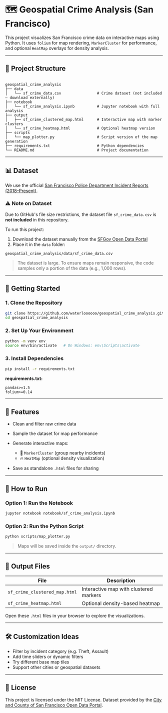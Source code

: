 # 🗺️ Geospatial Crime Analysis (San Francisco)

This project visualizes San Francisco crime data on interactive maps using Python. It uses `folium` for map rendering, `MarkerCluster` for performance, and optional `HeatMap` overlays for density analysis.

---

## 📁 Project Structure

```

geospatial_crime_analysis
├── data
│   └── sf_crime_data.csv                # Crime dataset (not included — download externally)
├── notebook
│   └── sf_crime_analysis.ipynb          # Jupyter notebook with full analysis
├── output
│   ├── sf_crime_clustered_map.html      # Interactive map with marker clusters
│   └── sf_crime_heatmap.html            # Optional heatmap version
├── scripts
│   └── map_plotter.py                   # Script version of the map generation
├── requirements.txt                     # Python dependencies
└── README.md                            # Project documentation

```

---

## 📊 Dataset

We use the official [San Francisco Police Department Incident Reports (2018–Present)](https://data.sfgov.org/).

### ⚠️ Note on Dataset

Due to GitHub's file size restrictions, the dataset file `sf_crime_data.csv` is **not included** in this repository.

To run this project:

1. Download the dataset manually from the [SFGov Open Data Portal](https://data.sfgov.org/Public-Safety/Police-Department-Incident-Reports-2018-to-Present/wg3w-h783/data_preview)
2. Place it in the `data` folder:

```
geospatial_crime_analysis/data/sf_crime_data.csv
````

> The dataset is large. To ensure maps remain responsive, the code samples only a portion of the data (e.g., 1,000 rows).

---

## 🚀 Getting Started

### 1. Clone the Repository

```bash
git clone https://github.com/waterloooooo/geospatial_crime_analysis.git
cd geospatial_crime_analysis
````

### 2. Set Up Your Environment

```bash
python -m venv env
source env/bin/activate   # On Windows: env\Scripts\activate
```

### 3. Install Dependencies

```bash
pip install -r requirements.txt
```

**requirements.txt:**

```
pandas>=1.5
folium>=0.14
```

---

## 📌 Features

* Clean and filter raw crime data
* Sample the dataset for map performance
* Generate interactive maps:

  * 📍 `MarkerCluster` (group nearby incidents)
  * 🔥 `HeatMap` (optional density visualization)
* Save as standalone `.html` files for sharing

---

## 🧪 How to Run

### Option 1: Run the Notebook

```bash
jupyter notebook notebook/sf_crime_analysis.ipynb
```

### Option 2: Run the Python Script

```bash
python scripts/map_plotter.py
```

> Maps will be saved inside the `output/` directory.

---

## 📂 Output Files

| File                          | Description                            |
| ----------------------------- | -------------------------------------- |
| `sf_crime_clustered_map.html` | Interactive map with clustered markers |
| `sf_crime_heatmap.html`       | Optional density-based heatmap         |

Open these `.html` files in your browser to explore the visualizations.

---

## 🛠️ Customization Ideas

* Filter by incident category (e.g. Theft, Assault)
* Add time sliders or dynamic filters
* Try different base map tiles
* Support other cities or geospatial datasets

---

## 📄 License

This project is licensed under the MIT License.
Dataset provided by the [City and County of San Francisco Open Data Portal](https://data.sfgov.org/).
